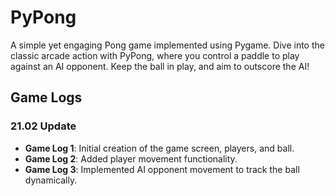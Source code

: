 # PyPong 

A simple yet engaging Pong game implemented using Pygame. Dive into the classic arcade action with PyPong, where you control a paddle to play against an AI opponent. Keep the ball in play, and aim to outscore the AI!

## Game Logs

### 21.02 Update
- **Game Log 1**: Initial creation of the game screen, players, and ball.
- **Game Log 2**: Added player movement functionality.
- **Game Log 3**: Implemented AI opponent movement to track the ball dynamically.
